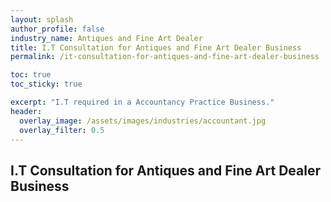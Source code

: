 ```yaml
---
layout: splash 
author_profile: false 
industry_name: Antiques and Fine Art Dealer
title: I.T Consultation for Antiques and Fine Art Dealer Business
permalink: /it-consultation-for-antiques-and-fine-art-dealer-business

toc: true
toc_sticky: true

excerpt: "I.T required in a Accountancy Practice Business."
header:
  overlay_image: /assets/images/industries/accountant.jpg
  overlay_filter: 0.5 
---
```


## I.T Consultation for Antiques and Fine Art Dealer Business